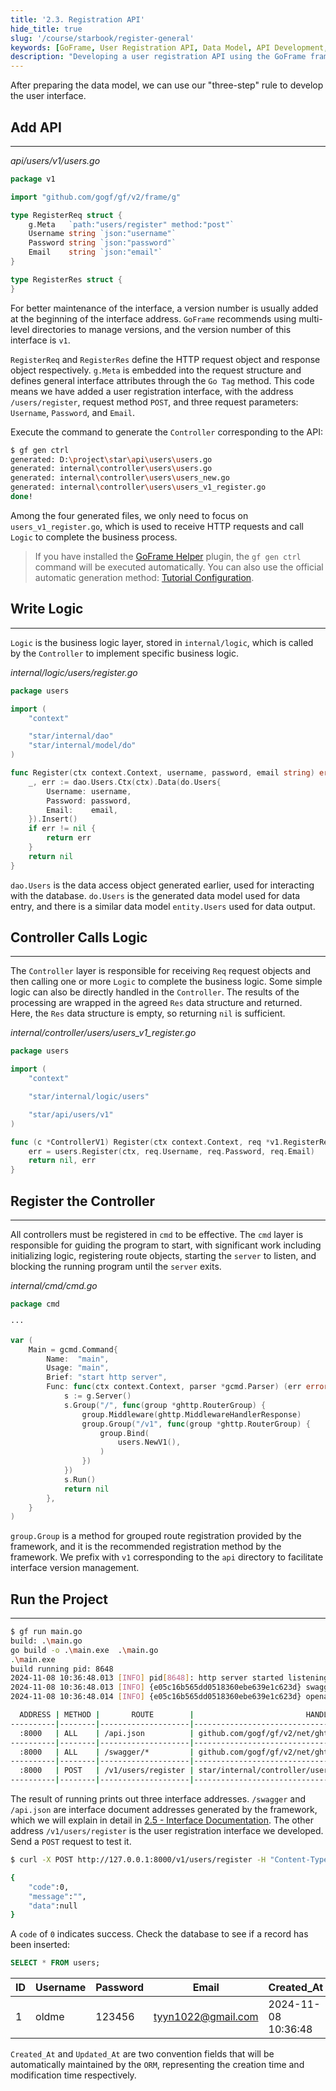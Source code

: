 ```yaml
---
title: '2.3. Registration API'
hide_title: true
slug: '/course/starbook/register-general'
keywords: [GoFrame, User Registration API, Data Model, API Development, Business Logic Layer, HTTP Request, Code Generation, Controller Registration, Database Interaction, Project Execution]
description: "Developing a user registration API using the GoFrame framework, including steps for adding an API, writing the business logic layer, controller call logic, controller registration, and running the project. By generating data access objects and data models, the interface interacts with the database, and ultimately tests the interface's functionality during project execution."
---
```

After preparing the data model, we can use our "three-step" rule to develop the user interface.
## Add API
---
*api/users/v1/users.go*
```go
package v1

import "github.com/gogf/gf/v2/frame/g"

type RegisterReq struct {
    g.Meta   `path:"users/register" method:"post"`
    Username string `json:"username"`
    Password string `json:"password"`
    Email    string `json:"email"`
}

type RegisterRes struct {
}
```

For better maintenance of the interface, a version number is usually added at the beginning of the interface address. `GoFrame` recommends using multi-level directories to manage versions, and the version number of this interface is `v1`.

`RegisterReq` and `RegisterRes` define the HTTP request object and response object respectively. `g.Meta` is embedded into the request structure and defines general interface attributes through the `Go Tag` method. This code means we have added a user registration interface, with the address `/users/register`, request method `POST`, and three request parameters: `Username`, `Password`, and `Email`.

Execute the command to generate the `Controller` corresponding to the API:
```bash
$ gf gen ctrl
generated: D:\project\star\api\users\users.go
generated: internal\controller\users\users.go
generated: internal\controller\users\users_new.go
generated: internal\controller\users\users_v1_register.go
done!
```

Among the four generated files, we only need to focus on `users_v1_register.go`, which is used to receive HTTP requests and call `Logic` to complete the business process.

> If you have installed the [GoFrame Helper](https://plugins.jetbrains.com/plugin/23324-goframe-helper) plugin, the `gf gen ctrl` command will be executed automatically. You can also use the official automatic generation method: [Tutorial Configuration](https://goframe.org/docs/cli/gen-ctrl#%E8%87%AA%E5%8A%A8%E6%A8%A1%E5%BC%8F%E6%8E%A8%E8%8D%90).

## Write Logic
---
`Logic` is the business logic layer, stored in `internal/logic`, which is called by the `Controller` to implement specific business logic.

*internal/logic/users/register.go*
```go
package users

import (
    "context"

    "star/internal/dao"
    "star/internal/model/do"
)

func Register(ctx context.Context, username, password, email string) error {
    _, err := dao.Users.Ctx(ctx).Data(do.Users{
        Username: username,
        Password: password,
        Email:    email,
    }).Insert()
    if err != nil {
        return err
    }
    return nil
}
```

`dao.Users` is the data access object generated earlier, used for interacting with the database. `do.Users` is the generated data model used for data entry, and there is a similar data model `entity.Users` used for data output.

## Controller Calls Logic
---
The `Controller` layer is responsible for receiving `Req` request objects and then calling one or more `Logic` to complete the business logic. Some simple logic can also be directly handled in the `Controller`. The results of the processing are wrapped in the agreed `Res` data structure and returned. Here, the `Res` data structure is empty, so returning `nil` is sufficient.

*internal/controller/users/users_v1_register.go*
```go
package users

import (
    "context"

    "star/internal/logic/users"

    "star/api/users/v1"
)

func (c *ControllerV1) Register(ctx context.Context, req *v1.RegisterReq) (res *v1.RegisterRes, err error) {
    err = users.Register(ctx, req.Username, req.Password, req.Email)
    return nil, err
}
```

## Register the Controller
---
All controllers must be registered in `cmd` to be effective. The `cmd` layer is responsible for guiding the program to start, with significant work including initializing logic, registering route objects, starting the `server` to listen, and blocking the running program until the `server` exits.

*internal/cmd/cmd.go*
```go
package cmd

···

var (
    Main = gcmd.Command{
        Name:  "main",
        Usage: "main",
        Brief: "start http server",
        Func: func(ctx context.Context, parser *gcmd.Parser) (err error) {
            s := g.Server()
            s.Group("/", func(group *ghttp.RouterGroup) {
                group.Middleware(ghttp.MiddlewareHandlerResponse)
                group.Group("/v1", func(group *ghttp.RouterGroup) {
                    group.Bind(
                        users.NewV1(),
                    )
                })
            })
            s.Run()
            return nil
        },
    }
)
```

`group.Group` is a method for grouped route registration provided by the framework, and it is the recommended registration method by the framework. We prefix with `v1` corresponding to the `api` directory to facilitate interface version management.

## Run the Project
---
```bash
$ gf run main.go
build: .\main.go
go build -o .\main.exe  .\main.go
.\main.exe 
build running pid: 8648
2024-11-08 10:36:48.013 [INFO] pid[8648]: http server started listening on [:8000]
2024-11-08 10:36:48.013 [INFO] {e05c16b565dd0518360ebe639e1c623d} swagger ui is serving at address: http://127.0.0.1:8000/swagger/
2024-11-08 10:36:48.014 [INFO] {e05c16b565dd0518360ebe639e1c623d} openapi specification is serving at address: http://127.0.0.1:8000/api.json

  ADDRESS | METHOD |       ROUTE        |                         HANDLER                         |           MIDDLEWARE
----------|--------|--------------------|---------------------------------------------------------|----------------------------------
  :8000   | ALL    | /api.json          | github.com/gogf/gf/v2/net/ghttp.(*Server).openapiSpec   |
----------|--------|--------------------|---------------------------------------------------------|----------------------------------
  :8000   | ALL    | /swagger/*         | github.com/gogf/gf/v2/net/ghttp.(*Server).swaggerUI     | HOOK_BEFORE_SERVE
----------|--------|--------------------|---------------------------------------------------------|----------------------------------
  :8000   | POST   | /v1/users/register | star/internal/controller/users.(*ControllerV1).Register | ghttp.MiddlewareHandlerResponse
----------|--------|--------------------|---------------------------------------------------------|----------------------------------
```

The result of running prints out three interface addresses. `/swagger` and `/api.json` are interface document addresses generated by the framework, which we will explain in detail in [2.5 - Interface Documentation](./2.5.接口文档.md). The other address `/v1/users/register` is the user registration interface we developed. Send a `POST` request to test it.

```bash
$ curl -X POST http://127.0.0.1:8000/v1/users/register -H "Content-Type: application/json" -d "{\"username\":\"oldme\", \"password\":\"123456\", \"email\":\"tyyn1022@gmail.com\"}"

{
    "code":0,
    "message":"",
    "data":null
}
```

A `code` of `0` indicates success. Check the database to see if a record has been inserted:
```sql
SELECT * FROM users;
```

| ID  | Username | Password | Email              | Created_At          | Updated_At          |
| --- | -------- | -------- | ------------------ | ------------------- | ------------------- |
| 1   | oldme    | 123456   | tyyn1022@gmail.com | 2024-11-08 10:36:48 | 2024-11-08 10:36:48 |

`Created_At` and `Updated_At` are two convention fields that will be automatically maintained by the `ORM`, representing the creation time and modification time respectively.